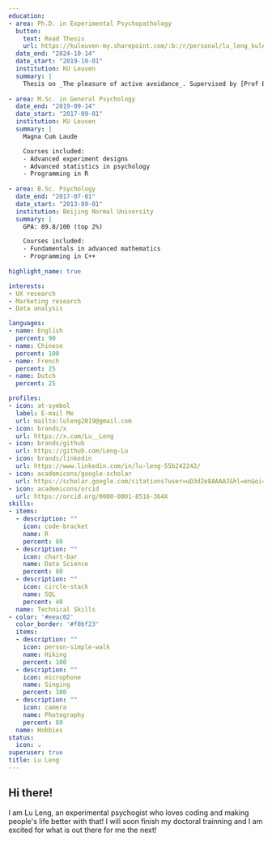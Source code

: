 ```yaml
---
education:
- area: Ph.D. in Experimental Psychopathology
  button:
    text: Read Thesis
    url: https://kuleuven-my.sharepoint.com/:b:/r/personal/lu_leng_kuleuven_be/Documents/PhD_Lu%20Leng/PhD%20Thesis_Lu%20Leng/Final_PDFs/PhD_Thesis_Lu_Leng.pdf?csf=1&web=1&e=yuf9n0
  date_end: "2024-10-14"
  date_start: "2019-10-01"
  institution: KU Leuven
  summary: |
    Thesis on _The pleasure of active avoidance_. Supervised by [Prof Bram Vervliet](https://ppw.kuleuven.be/lbp/Bramlab/People/00035504/) and [Prof Tom Beckers](https://ppw.kuleuven.be/clep/people/00005902/). Published 6 papers in academic journals, received 3 poster awards at international conferences, won the article prize at the international doctoral school. 
    
- area: M.Sc. in General Psychology
  date_end: "2019-09-14"
  date_start: "2017-09-01"
  institution: KU Leuven
  summary: |
    Magna Cum Laude

    Courses included:
    - Advanced experiment designs
    - Advanced statistics in psychology
    - Programming in R
    
- area: B.Sc. Psychology
  date_end: "2017-07-01"
  date_start: "2013-09-01"
  institution: Beijing Normal University
  summary: |
    GPA: 89.8/100 (top 2%)

    Courses included:
    - Fundamentals in advanced mathematics
    - Programming in C++
    
highlight_name: true

interests:
- UX research
- Marketing research
- Data analysis

languages:
- name: English
  percent: 90
- name: Chinese
  percent: 100
- name: French
  percent: 25
- name: Dutch
  percent: 25

profiles:
- icon: at-symbol
  label: E-mail Me
  url: mailto:luleng2019@gmail.com
- icon: brands/x
  url: https://x.com/Lu__Leng
- icon: brands/github
  url: https://github.com/Leng-Lu
- icon: brands/linkedin
  url: https://www.linkedin.com/in/lu-leng-55b242242/
- icon: academicons/google-scholar
  url: https://scholar.google.com/citations?user=uD3d2e8AAAAJ&hl=en&oi=sra
- icon: academicons/orcid
  url: https://orcid.org/0000-0001-8516-364X
skills:
- items:
  - description: ""
    icon: code-bracket
    name: R
    percent: 80
  - description: ""
    icon: chart-bar
    name: Data Science
    percent: 80
  - description: ""
    icon: circle-stack
    name: SQL
    percent: 40
  name: Technical Skills
- color: '#eeac02'
  color_border: '#f0bf23'
  items:
  - description: ""
    icon: person-simple-walk
    name: Hiking
    percent: 100
  - description: ""
    icon: microphone
    name: Singing
    percent: 100
  - description: ""
    icon: camera
    name: Photography
    percent: 80
  name: Hobbies
status:
  icon: ☕️
superuser: true
title: Lu Leng
---
```


## Hi there!

I am Lu Leng, an experimental psychogist who loves coding and making people's life better with that! I will soon finish my doctoral trainning and I am excited for what is out there for me the next!
